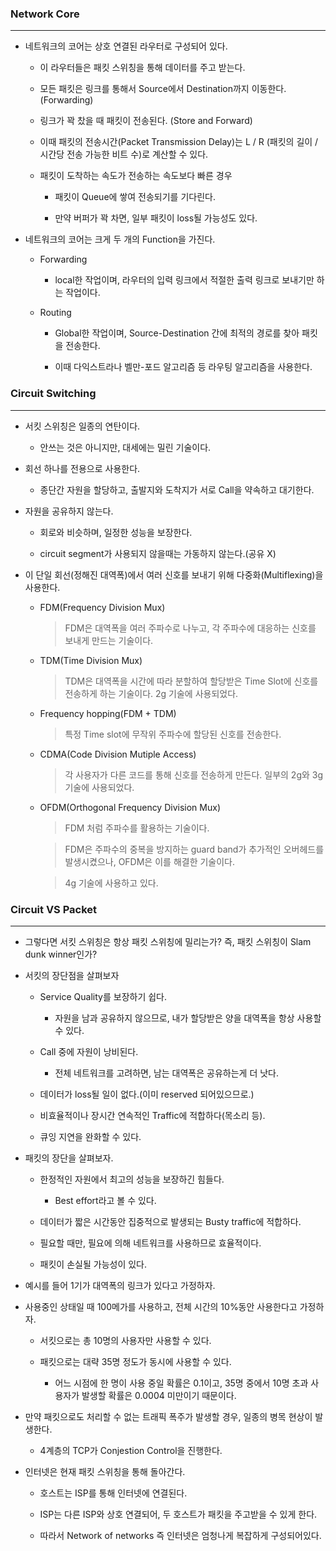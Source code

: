 ### Network Core

---

- 네트워크의 코어는 상호 연결된 라우터로 구성되어 있다.

  - 이 라우터들은 패킷 스위칭을 통해 데이터를 주고 받는다.

  - 모든 패킷은 링크를 통해서 Source에서 Destination까지 이동한다.(Forwarding)

  - 링크가 꽉 찼을 때 패킷이 전송된다. (Store and Forward)

  - 이때 패킷의 전송시간(Packet Transmission Delay)는 L / R (패킷의 길이 / 시간당 전송 가능한 비트 수)로 계산할 수 있다.

  - 패킷이 도착하는 속도가 전송하는 속도보다 빠른 경우

    - 패킷이 Queue에 쌓여 전송되기를 기다린다.

    - 만약 버퍼가 꽉 차면, 일부 패킷이 loss될 가능성도 있다.

- 네트워크의 코어는 크게 두 개의 Function을 가진다.

  - Forwarding

    - local한 작업이며, 라우터의 입력 링크에서 적절한 출력 링크로 보내기만 하는 작업이다.

  - Routing

    - Global한 작업이며, Source-Destination 간에 최적의 경로를 찾아 패킷을 전송한다.

    - 이때 다익스트라나 벨만-포드 알고리즘 등 라우팅 알고리즘을 사용한다.

### Circuit Switching

---

- 서킷 스위칭은 일종의 연탄이다.

  - 안쓰는 것은 아니지만, 대세에는 밀린 기술이다.

- 회선 하나를 전용으로 사용한다.

  - 종단간 자원을 할당하고, 출발지와 도착지가 서로 Call을 약속하고 대기한다.

- 자원을 공유하지 않는다.

  - 회로와 비슷하며, 일정한 성능을 보장한다.

  - circuit segment가 사용되지 않을때는 가동하지 않는다.(공유 X)

- 이 단일 회선(정해진 대역폭)에서 여러 신호를 보내기 위해 다중화(Multiflexing)을 사용한다.

  - FDM(Frequency Division Mux)

    > FDM은 대역폭을 여러 주파수로 나누고, 각 주파수에 대응하는 신호를 보내게 만드는 기술이다.

  - TDM(Time Division Mux)

    > TDM은 대역폭을 시간에 따라 분할하여 할당받은 Time Slot에 신호를 전송하게 하는 기술이다.
    > 2g 기술에 사용되었다.

  - Frequency hopping(FDM + TDM)

    > 특정 Time slot에 무작위 주파수에 할당된 신호를 전송한다.

  - CDMA(Code Division Mutiple Access)

    > 각 사용자가 다른 코드를 통해 신호를 전송하게 만든다.
    > 일부의 2g와 3g 기술에 사용되었다.

  - OFDM(Orthogonal Frequency Division Mux)

    > FDM 처럼 주파수를 활용하는 기술이다.

    > FDM은 주파수의 중복을 방지하는 guard band가 추가적인 오버헤드를 발생시켰으나, OFDM은 이를 해결한 기술이다.

    > 4g 기술에 사용하고 있다.

### Circuit VS Packet

---

- 그렇다면 서킷 스위칭은 항상 패킷 스위칭에 밀리는가? 즉, 패킷 스위칭이 Slam dunk winner인가?

- 서킷의 장단점을 살펴보자

  - Service Quality를 보장하기 쉽다.

    - 자원을 남과 공유하지 않으므로, 내가 할당받은 양을 대역폭을 항상 사용할 수 있다.

  - Call 중에 자원이 낭비된다.

    - 전체 네트워크를 고려하면, 남는 대역폭은 공유하는게 더 낫다.

  - 데이터가 loss될 일이 없다.(이미 reserved 되어있으므로.)

  - 비효율적이나 장시간 연속적인 Traffic에 적합하다(목소리 등).

  - 큐잉 지연을 완화할 수 있다.

- 패킷의 장단을 살펴보자.

  - 한정적인 자원에서 최고의 성능을 보장하긴 힘들다.

    - Best effort라고 볼 수 있다.

  - 데이터가 짧은 시간동안 집중적으로 발생되는 Busty traffic에 적합하다.

  - 필요할 때만, 필요에 의해 네트워크를 사용하므로 효율적이다.

  - 패킷이 손실될 가능성이 있다.

- 예시를 들어 1기가 대역폭의 링크가 있다고 가정하자.

- 사용중인 상태일 때 100메가를 사용하고, 전체 시간의 10%동안 사용한다고 가정하자.

  - 서킷으로는 총 10명의 사용자만 사용할 수 있다.

  - 패킷으로는 대략 35명 정도가 동시에 사용할 수 있다.

    - 어느 시점에 한 명이 사용 중일 확률은 0.1이고, 35명 중에서 10명 초과 사용자가 발생할 확률은 0.0004 미만이기 때문이다.

- 만약 패킷으로도 처리할 수 없는 트래픽 폭주가 발생할 경우, 일종의 병목 현상이 발생한다.

  - 4계층의 TCP가 Conjestion Control을 진행한다.

- 인터넷은 현재 패킷 스위칭을 통해 돌아간다.

  - 호스트는 ISP를 통해 인터넷에 연결된다.

  - ISP는 다른 ISP와 상호 연결되어, 두 호스트가 패킷을 주고받을 수 있게 한다.

  - 따라서 Network of networks 즉 인터넷은 엄청나게 복잡하게 구성되어있다.
